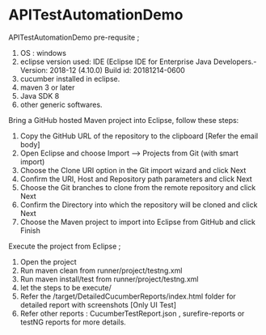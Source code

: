 # APITestAutomationDemo
APITestAutomationDemo
pre-requsite ;
1. OS : windows
2. eclipse version used: IDE (Eclipse IDE for Enterprise Java Developers.- Version: 2018-12 (4.10.0) Build id: 20181214-0600
3. cucumber installed in eclipse. 
4. maven 3 or later
5. Java SDK 8
6. other generic softwares.

Bring a GitHub hosted Maven project into Eclipse, follow these steps:
1. Copy the GitHub URL of the repository to the clipboard [Refer the email body]
2. Open Eclipse and choose Import –> Projects from Git (with smart import)
3. Choose the Clone URI option in the Git import wizard and click Next
4. Confirm the URI, Host and Repository path parameters and click Next
5. Choose the Git branches to clone from the remote repository and click Next
6. Confirm the Directory into which the repository will be cloned and click Next
7. Choose the Maven project to import into Eclipse from GitHub and click Finish


Execute the project from Eclipse ;
1. Open the project 
2. Run maven clean from runner/project/testng.xml
3. Run maven install/test from runner/project/testng.xml
4. let the steps to be execute/
5. Refer the /target/DetailedCucumberReports/index.html folder for detailed report with screenshots [Only UI Test]
6. Refer other reports : CucumberTestReport.json , surefire-reports  or testNG reports for more details.

